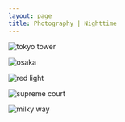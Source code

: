 ```yaml
---
layout: page
title: Photography | Nighttime
---
```


![tokyo tower](https://lh3.googleusercontent.com/n-wZr_UoXuYpccMLpR_re-AwpfdalhyMMsbVBebgGG4-LShaAQkPM2DLOnLNMsH2zUWrzAe1XBNP36PBRB7lEqJEB-AIOYjjApT1CGzKA1WwVzmOS8_Yg9F1IyT_4NiR_5YUDIxjeePMBq1cODm4hS1Ob9zq6xaxJQTrCTEDKOBrEKGrjkplcTGhIUuNQ4hayjbmfVewqOprVlYW6gPMqb7AxFlhKZMj44OWaTBfmQqfhirn2yE0GuSWkIb_lwHl_dCY_WmWSYJYRBgZ7LiiCPCx7HRnanT4bnm7RCIXaL5rBbf3H_iKqyUbCTkQFQRpUwc2m8HId4689RSlPC8wuXGRwXbvc5UIKhy68iC713Lcwm1DVZFBmxSeQlaNqe4phBewNTbRdarOlUf0mioiqw2dD8Syws8DcLT0mcqMnQV6t6PCQ2p1JAT4QKUMooa48hA-Ls1TkKj2e5ZtC0zYiTDVvCH5p0hrYXkcCRkD0L1-Yf0hF5Lchuis2-L0eBtBpLUZdDyEUNZoVOKWQ4M1WdTHHjvtZaY3_QJ_DjAiuBUNnl9dC8fBr7MPdpvFwGr-IRkA-KiBpOTlW6QwtTC9suAAZPPsHAMKNgbztsPeWzHBc-X-09Vez4mW5pJQY7h6GSeVOYh_Jgp0TM5fOpI9tV5bQUvTGxljoPQyQau3a1i12Fg=w2292-h1528-no)

![osaka](https://lh3.googleusercontent.com/1pu-t-Y21qKPH1jjvBQpyLBxUPUDb4AiSlAURPF763ivpjOUpnd8W4cgFgyBua02DhS2bx24rNZzvYv9ozTGD5dBE63bpBRlkulGtrQH5H60rujxDuSkQrjEbsf2iGqx2DosmPhooDwD8RHiw-gVl4a79DFfDYbApQrE6E8EhD9-KlqvVV-Q76lXW6Q7CJbICN74b2vsg6u3Em0_aM9f_fDhgN5XsKQDkltirSL7y4uwsuHRJXDLTF75ujREg2rzAHtzNJqRZ1awYO8C4SV6aNt-tMtLUl2cSnTusvLZYU_trwtoGyLyoJu6DloqKW34-1yKhttA5_mE4i9poXq0YacMHJHq1mewKLLK8rZm3r0FzGp4drcrXenJVXsfVsAV6eqUN_YVBEDYF6mcjyJzK3w-_sM0CO4NLcLHBug9cnTsIMRO_3qhqRwK0qsSyq-jjzEaKr8w2FnKDjNcZ7MV9d5g06VPi-56Y5Ih4MGveCaCtR63yZoRby9HJxfIjNy7pWvHn8BesOmLQs8Shl9FYjHiJkCm9vHvSgypjqpLEls6JUB3vPCR989sp6ekXHWfYiDakYQWDD4_9UisYzjyn-nqGUozjJUVSxxcOJrLjc2dODMyiEKHDOjA2amWOnt36z7BvRiKwTbu--e67_XBlHIYVWdXTLqF4_DMRY7Tp6o7N6c=w2292-h1600-no)

![red light](https://lh3.googleusercontent.com/NEwF8yFij23ZvPydE4XW2BVQaFVcla1ioCKN6GC_ptRkHF0Ugnq_tnWrktAHJvsU31HK7mjAaM2JRflv8AYuXBgnNy8rKHaqIR2HesqhinBksQO9U7x7r4FUOPta9ZSDQMlQwxlKWsNOw1EHC8s6er8T-lUpIwP4sEsL-paardnG_WqSMzi1SvzmkK4CfcOoIBMQEFAaqzzYq_-MnfjE-exTMD_agLCh9E7rdkUygkzAxkmDSXmZThJOX3pgsGa6m4kJ2lIxn0GvJ9IbVkl6iLlRGvTD-o4DXlh6SJ-rdijeAy6iCN37yEKgvru1DhHLxoaQO_0H3d_BHoz83hgUeNifDEQIjUTXUqxakWT9t3nsxzyhIN-5CLuCkhdVuk0h7CWuyb060TEwEvH7y5iBWvkVZmskDWjwSsG9wMo7lmro3ukeQqh8Poa9dfdoUe-nwTOh-6LvswSxjJz0h_PEK-B-JZP6HRDgRXoItdQVQa9GnXDJ-c7EpBQszDa8ddrIMuHQUavCHRqDpR1NCRzzjQsBOwL8miHxwXcgXHIFqjofg6XbO_1D4LBzkS0Ol0CCsMIKFkEReatsFnEGpHOm_6l4rzR4u8y_xtOO5HEEMC-e9VnqzIGmNAk1yQOutcRgiUVvlh5qV_uPMpymXOgiMfk5eCM5T6F0Tq1VGZ1XOInRWRM=w2292-h1474-no)

![supreme court](https://lh3.googleusercontent.com/f1sealYu700lDc6OWUxJ1txr9zCfBCOtZpSIIoyxS2RhsOxyG7iq5NK7MfRlACxD2pStQckyAgMEKlbc1wgiZCMYDFRI_PIbtPzaKOOwOYHhbBA0OmwV30EkvBvmU9GL3Usq4PMEgEmZCM2OkvloUVrdisMyFuw1cG_fqkOmGYKlFYdQVBXyNCj9f8u0FnRgPGAXU-SgrrxnxdoRqukV9JZTbKDGrjv73S__3hSgYudCgo4taOgJTOvZdU8kHxlorx-owu_yPupaPA4Ss3PttyQQS1jSxoUBq0VBlXFeiaMF_Mbbz4-rCj8bDfRHvObGFZZha4IK4glLslT1Jz_hmWzYTUkjZp6kj6dqyTEu0fPhyB37HRp2l41XuFXd6fzm0XOfsuc3LAF3kizcMsSGfjf_wLTln1jD4s-OzdThLPgM-rFKqOjVyGmdQcqBTLo5htLcf1KgkXcs-5VogL76TB74ETgathzBFvy_yjgHK_wiwK_Rry_4MUwn7bMGe4T0CJ8JU1F4yOeiL3m59OaXPBcF1MaMqsw7-UDKu2WQ2RzN5Kipj5iUlQbYczjjkbisEAi55jv-ygVFrL4Jb0orLj1tfhy5r7tUWmK3CS_BZ6JIvGq5XKqu5BNSjEtXO3V_HX7cHb64cSmtt4L1CpBEqFBd7R1P_pL2eq34pC3zWopQpzw=w2292-h1528-no)

![milky way](https://lh3.googleusercontent.com/Ko7tWK5OvcUQHGbVcLZndK6MnLWPxon3D8rpxG-qwsilV15ezjIvQposY_P3e92dFzd8bmxvn2BAzs-idDQ_p7d_AVum6oR3tD70XRmLL-KCIFTQxidUKoNuQRwyxOEVTz6yfDHpj5i5aU-dOVw3EHQ4zk36ODn47FHtWb-FdtOOhD1GGEGBquVJ0U4bRU75rvNNZwDcFZLlxPjA8dgAhKVJHaakRAoJvv6ndP1n4epI5pSNGnzY-9svQSpimWfAm8slFIp1xD36_ygUoEfdHbHgrciLtIn4tR3KQPWabzfsc63ZfTG0vD_AGb10t63jzLCmwjeYtLhNLxwx3vPqzbmBi3p3ZGbNOOvXsXDDJgwI5gyd3X8OjnVt5oUs0E05Z_4bLqpdl7cI-16VIzAwDReBQTAsH2izXDNMKIV1LfE4vHV9TpZJFF0bUM_IOCiws63D1_NRMjFD94qEcpdpAV_zSZmkbK_9Hdt3_WqMa2JwASqxdXEprJpXDzG6ZuwtFElwOcVFgCE0R3Q5WprySN7A5zgd0zZJOwh9CiJeBJJHtYfTIgTr-rJpDhdy7GbGajtXIEfPkqr-XIXR924ar9bcdaLPIqkTe6PEjrmB_VXlqhE1VEyl8aUeZXzG2H7QHl1GJnN5JME1y2aHiO8amEZ29iq_jAL1hsG9qM_DnqAtymk=w2292-h1518-no)